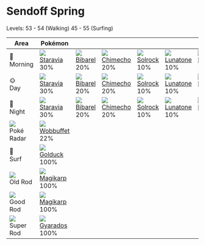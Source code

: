 # Sendoff Spring
Levels: 53 - 54 (Walking) 45 - 55 (Surfing)

Area                           | Pokémon                          | &nbsp;                           | &nbsp;                           | &nbsp;                           | &nbsp;                           | &nbsp;                           
---                            | ---                              | ---                              | ---                              | ---                              | ---                              | ---                              
🌅<br>Morning                   | ![][397]<br> [Staravia]<br> 30% | ![][400]<br> [Bibarel]<br> 20%  | ![][358]<br> [Chimecho]<br> 20% | ![][338]<br> [Solrock]<br> 10%  | ![][337]<br> [Lunatone]<br> 10% | ![][356]<br> [Dusclops]<br> 10% 
🌞<br>Day                       | ![][397]<br> [Staravia]<br> 30% | ![][400]<br> [Bibarel]<br> 20%  | ![][358]<br> [Chimecho]<br> 20% | ![][338]<br> [Solrock]<br> 10%  | ![][337]<br> [Lunatone]<br> 10% | ![][356]<br> [Dusclops]<br> 10% 
🌙<br>Night                     | ![][397]<br> [Staravia]<br> 30% | ![][400]<br> [Bibarel]<br> 20%  | ![][358]<br> [Chimecho]<br> 20% | ![][338]<br> [Solrock]<br> 10%  | ![][337]<br> [Lunatone]<br> 10% | ![][356]<br> [Dusclops]<br> 10% 
![][poke-radar]<br> Poké Radar | ![][202]<br> [Wobbuffet]<br> 22%
🌊<br> Surf                     | ![][055]<br> [Golduck]<br> 100% 
![][old-rod]<br> Old Rod       | ![][129]<br> [Magikarp]<br> 100%
![][good-rod]<br> Good Rod     | ![][129]<br> [Magikarp]<br> 100%
![][super-rod]<br> Super Rod   | ![][130]<br> [Gyarados]<br> 100%


[Golduck]: /pokemon_changes/055/
[Magikarp]: /pokemon_changes/129/
[Gyarados]: /pokemon_changes/130/
[Wobbuffet]: /pokemon_changes/202/
[Lunatone]: /pokemon_changes/337/
[Solrock]: /pokemon_changes/338/
[Dusclops]: /pokemon_changes/356/
[Chimecho]: /pokemon_changes/358/
[Staravia]: /pokemon_changes/397/
[Bibarel]: /pokemon_changes/400/
[good-rod]: /img/items/good-rod.png
[old-rod]: /img/items/old-rod.png
[poke-radar]: /img/items/poke-radar.png
[super-rod]: /img/items/super-rod.png
[055]: /img/pokemon/055.png
[129]: /img/pokemon/129.png
[130]: /img/pokemon/130.png
[202]: /img/pokemon/202.png
[337]: /img/pokemon/337.png
[338]: /img/pokemon/338.png
[356]: /img/pokemon/356.png
[358]: /img/pokemon/358.png
[397]: /img/pokemon/397.png
[400]: /img/pokemon/400.png

